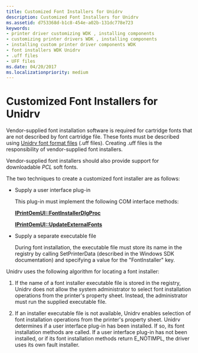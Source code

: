 ```yaml
---
title: Customized Font Installers for Unidrv
description: Customized Font Installers for Unidrv
ms.assetid: d753368d-b1c8-454e-a02b-131dc778e723
keywords:
- printer driver customizing WDK , installing components
- customizing printer drivers WDK , installing components
- installing custom printer driver components WDK
- font installers WDK Unidrv
- .uff files
- UFF files
ms.date: 04/20/2017
ms.localizationpriority: medium
---
```


# Customized Font Installers for Unidrv





Vendor-supplied font installation software is required for cartridge fonts that are not described by font cartridge file. These fonts must be described using [Unidrv font format files](customized-font-management.md#ddk-unidrv-font-format-files-gg) (.uff files). Creating .uff files is the responsibility of vendor-supplied font installers.

Vendor-supplied font installers should also provide support for downloadable *PCL* soft fonts.

The two techniques to create a customized font installer are as follows:

-   Supply a user interface plug-in

    This plug-in must implement the following COM interface methods:

    [**IPrintOemUI::FontInstallerDlgProc**](https://msdn.microsoft.com/library/windows/hardware/ff554176)

    [**IPrintOemUI::UpdateExternalFonts**](https://msdn.microsoft.com/library/windows/hardware/ff554188)

-   Supply a separate executable file

    During font installation, the executable file must store its name in the registry by calling SetPrinterData (described in the Windows SDK documentation) and specifying a value for the "FontInstaller" key.

Unidrv uses the following algorithm for locating a font installer:

1.  If the name of a font installer executable file is stored in the registry, Unidrv does not allow the system administrator to select font installation operations from the printer's property sheet. Instead, the administrator must run the supplied executable file.

2.  If an installer executable file is not available, Unidrv enables selection of font installation operations from the printer's property sheet. Unidrv determines if a user interface plug-in has been installed. If so, its font installation methods are called. If a user interface plug-in has not been installed, or if its font installation methods return E\_NOTIMPL, the driver uses its own fault installer.

 

 





